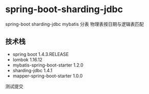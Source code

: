 # spring-boot-sharding-jdbc
spring-boot sharding-jdbc mybatis 分表 物理表按日期与逻辑表匹配 

## 技术栈

- spring boot 1.4.3.RELEASE
- lombok 1.16.12
- mybatis-spring-boot-starter 1.2.0
- sharding-jdbc 1.4.1
- mapper-spring-boot-starter 1.0.0

测试提交
